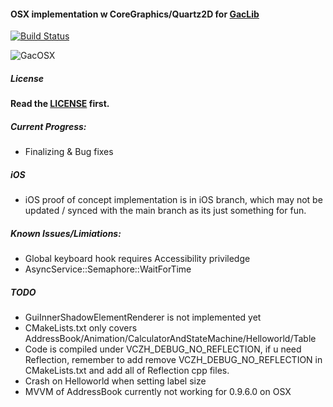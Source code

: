 #### OSX implementation w CoreGraphics/Quartz2D for [GacLib](http://www.gaclib.net)

[![Build Status](https://travis-ci.org/vczh-libraries/iGac.svg?branch=master)](https://travis-ci.org/vczh-libraries/iGac)

![GacOSX](https://darkfall.me/resource/gac_osx.jpg)

##### License

**Read the [LICENSE](https://github.com/vczh-libraries/iGac/blob/master/LICENSE.md) first.**

##### Current Progress:
* Finalizing & Bug fixes

##### iOS
* iOS proof of concept implementation is in iOS branch, which may not be updated / synced with the main branch as its just something for fun.

##### Known Issues/Limiations:
* Global keyboard hook requires Accessibility priviledge
* AsyncService::Semaphore::WaitForTime

##### TODO
* GuiInnerShadowElementRenderer is not implemented yet
* CMakeLists.txt only covers AddressBook/Animation/CalculatorAndStateMachine/Helloworld/Table
* Code is compiled under VCZH_DEBUG_NO_REFLECTION, if u need Reflection, remember to add remove VCZH_DEBUG_NO_REFLECTION in CMakeLists.txt and add all of Reflection cpp files.
* Crash on Helloworld when setting label size
* MVVM of AddressBook currently not working for 0.9.6.0 on OSX
